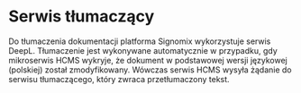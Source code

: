 # Serwis tłumaczący

Do tłumaczenia dokumentacji platforma Signomix wykorzystuje serwis DeepL. Tłumaczenie jest wykonywane automatycznie w przypadku, gdy mikroserwis HCMS wykryje, że dokument w podstawowej wersji językowej (polskiej) został zmodyfikowany. Wówczas serwis HCMS wysyła żądanie do serwisu tłumaczącego, który zwraca przetłumaczony tekst.



